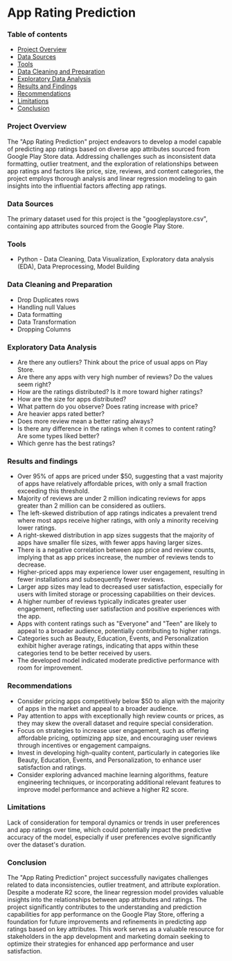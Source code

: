 # App Rating Prediction



### Table of contents
   
   - [Project Overview](#project-overview)
   - [Data Sources](#data-sources)
   - [Tools](#tools)
   - [Data Cleaning and Preparation](#data-cleaning-and-preparation)
   - [Exploratory Data Analysis](#exploratory-data-analysis)
   - [Results and Findings](#results-and-findings)
   - [Recommendations](#recommendations)
   - [Limitations](#limitations)
   - [Conclusion](#conclusion)


### Project Overview

The "App Rating Prediction" project endeavors to develop a model capable of predicting app ratings based on diverse app attributes sourced from Google Play Store data. Addressing challenges such as inconsistent data formatting, outlier treatment, and the exploration of relationships between app ratings and factors like price, size, reviews, and content categories, the project employs thorough analysis and linear regression modeling to gain insights into the influential factors affecting app ratings.


### Data Sources
 The primary dataset used for this project is the "googleplaystore.csv", containing app attributes sourced from the Google Play Store.

### Tools
    
   - Python - Data Cleaning, Data Visualization, Exploratory data analysis (EDA), Data Preprocessing, Model Building
   


### Data Cleaning and Preparation 
    
   - Drop Duplicates rows
   - Handling null Values
   - Data formatting
   - Data Transformation
   - Dropping Columns

### Exploratory Data Analysis
    
- Are there any outliers? Think about the price of usual apps on Play Store.
- Are there any apps with very high number of reviews? Do the values seem right?
- How are the ratings distributed? Is it more toward higher ratings?
- How are the size for apps distributed?
- What pattern do you observe? Does rating increase with price?
- Are heavier apps rated better?
- Does more review mean a better rating always?
- Is there any difference in the ratings when it comes to content rating? Are some types liked better?
- Which genre has the best ratings?

  
### Results and findings 

- Over 95% of apps are priced under $50, suggesting that a vast majority of apps have relatively affordable prices, with only a small fraction exceeding this threshold.
- Majority of reviews are under 2 million indicating reviews for apps greater than 2 million can be considered as outliers.
- The left-skewed distribution of app ratings indicates a prevalent trend where most apps receive higher ratings, with only a minority receiving lower ratings.
- A right-skewed distribution in app sizes suggests that the majority of apps have smaller file sizes, with fewer apps having larger sizes.
- There is a negative correlation between app price and review counts, implying that as app prices increase, the number of reviews tends to decrease.
- Higher-priced apps may experience lower user engagement, resulting in fewer installations and subsequently fewer reviews.
- Larger app sizes may lead to decreased user satisfaction, especially for users with limited storage or processing capabilities on their devices.
- A higher number of reviews typically indicates greater user engagement, reflecting user satisfaction and positive experiences with the app.
- Apps with content ratings such as "Everyone" and "Teen" are likely to appeal to a broader audience, potentially contributing to higher ratings.
- Categories such as Beauty, Education, Events, and Personalization exhibit higher average ratings, indicating that apps within these categories tend to be better received by users.
- The developed model indicated moderate predictive performance with room for improvement.

### Recommendations 

- Consider pricing apps competitively below $50 to align with the majority of apps in the market and appeal to a broader audience.
- Pay attention to apps with exceptionally high review counts or prices, as they may skew the overall dataset and require special consideration.
- Focus on strategies to increase user engagement, such as offering affordable pricing, optimizing app size, and encouraging user reviews through incentives or engagement campaigns.
- Invest in developing high-quality content, particularly in categories like Beauty, Education, Events, and Personalization, to enhance user satisfaction and ratings.
- Consider exploring advanced machine learning algorithms, feature engineering techniques, or incorporating additional relevant features to improve model performance and achieve a higher R2 score.

### Limitations

Lack of consideration for temporal dynamics or trends in user preferences and app ratings over time, which could potentially impact the predictive accuracy of the model, especially if user preferences evolve significantly over the dataset's duration.


### Conclusion 

The "App Rating Prediction" project successfully navigates challenges related to data inconsistencies, outlier treatment, and attribute exploration. Despite a moderate R2 score, the linear regression model provides valuable insights into the relationships between app attributes and ratings. The project significantly contributes to the understanding and prediction capabilities for app performance on the Google Play Store, offering a foundation for future improvements and refinements in predicting app ratings based on key attributes. This work serves as a valuable resource for stakeholders in the app development and marketing domain seeking to optimize their strategies for enhanced app performance and user satisfaction.
